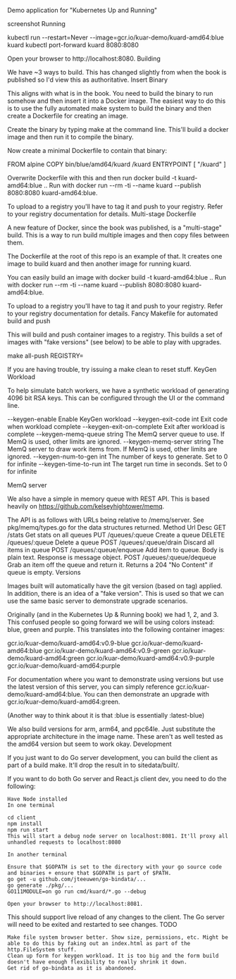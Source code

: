 Demo application for "Kubernetes Up and Running"

screenshot
Running

kubectl run --restart=Never --image=gcr.io/kuar-demo/kuard-amd64:blue kuard
kubectl port-forward kuard 8080:8080

Open your browser to http://localhost:8080.
Building

We have ~3 ways to build. This has changed slightly from when the book is published so I'd view this as authoritative.
Insert Binary

This aligns with what is in the book. You need to build the binary to run somehow and then insert it into a Docker image. The easiest way to do this is to use the fully automated make system to build the binary and then create a Dockerfile for creating an image.

Create the binary by typing make at the command line. This'll build a docker image and then run it to compile the binary.

Now create a minimal Dockerfile to contain that binary:

FROM alpine
COPY bin/blue/amd64/kuard /kuard
ENTRYPOINT [ "/kuard" ]

Overwrite Dockerfile with this and then run docker build -t kuard-amd64:blue .. Run with docker run --rm -ti --name kuard --publish 8080:8080 kuard-amd64:blue.

To upload to a registry you'll have to tag it and push to your registry. Refer to your registry documentation for details.
Multi-stage Dockerfile

A new feature of Docker, since the book was published, is a "multi-stage" build. This is a way to run build multiple images and then copy files between them.

The Dockerfile at the root of this repo is an example of that. It creates one image to build kuard and then another image for running kuard.

You can easily build an image with docker build -t kuard-amd64:blue .. Run with docker run --rm -ti --name kuard --publish 8080:8080 kuard-amd64:blue.

To upload to a registry you'll have to tag it and push to your registry. Refer to your registry documentation for details.
Fancy Makefile for automated build and push

This will build and push container images to a registry. This builds a set of images with "fake versions" (see below) to be able to play with upgrades.

make all-push REGISTRY=<my-gcr-registry>

If you are having trouble, try issuing a make clean to reset stuff.
KeyGen Workload

To help simulate batch workers, we have a synthetic workload of generating 4096 bit RSA keys. This can be configured through the UI or the command line.

--keygen-enable               Enable KeyGen workload
--keygen-exit-code int        Exit code when workload complete
--keygen-exit-on-complete     Exit after workload is complete
--keygen-memq-queue string    The MemQ server queue to use. If MemQ is used, other limits are ignored.
--keygen-memq-server string   The MemQ server to draw work items from.  If MemQ is used, other limits are ignored.
--keygen-num-to-gen int       The number of keys to generate. Set to 0 for infinite
--keygen-time-to-run int      The target run time in seconds. Set to 0 for infinite

MemQ server

We also have a simple in memory queue with REST API. This is based heavily on https://github.com/kelseyhightower/memq.

The API is as follows with URLs being relative to <server addr>/memq/server. See pkg/memq/types.go for the data structures returned.
Method 	Url 	Desc
GET 	/stats 	Get stats on all queues
PUT 	/queues/:queue 	Create a queue
DELETE 	/queues/:queue 	Delete a queue
POST 	/queues/:queue/drain 	Discard all items in queue
POST 	/queues/:queue/enqueue 	Add item to queue. Body is plain text. Response is message object.
POST 	/queues/:queue/dequeue 	Grab an item off the queue and return it. Returns a 204 "No Content" if queue is empty.
Versions

Images built will automatically have the git version (based on tag) applied. In addition, there is an idea of a "fake version". This is used so that we can use the same basic server to demonstrate upgrade scenarios.

Originally (and in the Kubernetes Up & Running book) we had 1, 2, and 3. This confused people so going forward we will be using colors instead: blue, green and purple. This translates into the following container images:

gcr.io/kuar-demo/kuard-amd64:v0.9-blue
gcr.io/kuar-demo/kuard-amd64:blue
gcr.io/kuar-demo/kuard-amd64:v0.9-green
gcr.io/kuar-demo/kuard-amd64:green
gcr.io/kuar-demo/kuard-amd64:v0.9-purple
gcr.io/kuar-demo/kuard-amd64:purple

For documentation where you want to demonstrate using versions but use the latest version of this server, you can simply reference gcr.io/kuar-demo/kuard-amd64:blue. You can then demonstrate an upgrade with gcr.io/kuar-demo/kuard-amd64:green.

(Another way to think about it is that :blue is essentially :latest-blue)

We also build versions for arm, arm64, and ppc64le. Just substitute the appropriate architecture in the image name. These aren't as well tested as the amd64 version but seem to work okay.
Development

If you just want to do Go server development, you can build the client as part of a build make. It'll drop the result in to sitedata/built/.

If you want to do both Go server and React.js client dev, you need to do the following:

    Have Node installed
    In one terminal

    cd client
    npm install
    npm run start
    This will start a debug node server on localhost:8081. It'll proxy all unhandled requests to localhost:8080

    In another terminal

    Ensure that $GOPATH is set to the directory with your go source code and binaries + ensure that $GOPATH is part of $PATH.
    go get -u github.com/jteeuwen/go-bindata/...
    go generate ./pkg/...
    GO111MODULE=on go run cmd/kuard/*.go --debug

    Open your browser to http://localhost:8081.

This should support live reload of any changes to the client. The Go server will need to be exited and restarted to see changes.
TODO

    Make file system browser better. Show size, permissions, etc. Might be able to do this by faking out an index.html as part of the http.FileSystem stuff.
    Clean up form for keygen workload. It is too big and the form build doesn't have enough flexibility to really shrink it down.
    Get rid of go-bindata as it is abandoned.
